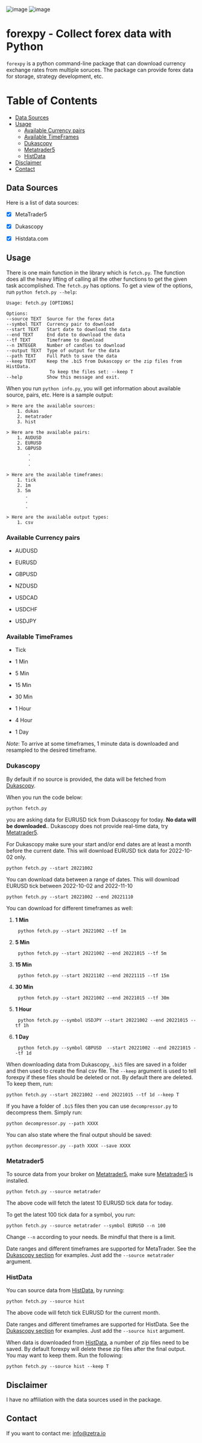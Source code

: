 ![image](https://img.shields.io/pypi/pyversions/django) ![image](https://img.shields.io/pypi/l/tqdm.svg)

# forexpy - Collect forex data with Python

`forexpy` is a python command-line package that can download currency exchange rates from multiple soruces. The
package can provide forex data for storage, strategy development, etc.

Table of Contents
=================

* [Data Sources](#data-sources) 
* [Usage](#usage)
   * [Available Currency pairs](#available-currency-pairs)
   * [Available TimeFrames](available-timeFrames)
   * [Dukascopy](#dukascopy)
   * [Metatrader5](#metatrader5)
   * [HistData](#histdata)
* [Disclaimer](#disclaimer)
* [Contact](#contact)


## Data Sources

Here is a list of data sources:

 - [x] MetaTrader5

 - [x] Dukascopy

 - [x] Histdata.com 



## Usage

There is one main function in the library which is `fetch.py`.  The function does all the heavy lifting of calling all the other functions
to get the given task accomplished. The `fetch.py` has options. To get a view of the options, run `python fetch.py --help`:

    Usage: fetch.py [OPTIONS]

    Options:
    --source TEXT  Source for the forex data
    --symbol TEXT  Currency pair to download
    --start TEXT   Start date to download the data
    --end TEXT     End date to download the data
    --tf TEXT      Timeframe to download
    --n INTEGER    Number of candles to download
    --output TEXT  Type of output for the data
    --path TEXT    Full Path to save the data
    --keep TEXT    Keep the .bi5 from Dukascopy or the zip files from HistData.
                    To keep the files set: --keep T
    --help         Show this message and exit.

When you run `python info.py`, you will get information about available source, pairs, etc. Here is a sample output:

    > Here are the available sources:
        1. dukas
        2. metatrader
        3. hist

    > Here are the available pairs:
        1. AUDUSD
        2. EURUSD
        3. GBPUSD
            .
            .
            .

    > Here are the available timeframes:
        1. tick
        2. 1m
        3. 5m
           .
           .
           . 

    > Here are the available output types:
        1. csv

 ### Available Currency pairs

   - AUDUSD 
  
   - EURUSD 
   
   - GBPUSD 
   
   - NZDUSD 
   
   - USDCAD 
   
   - USDCHF  
   
   - USDJPY

 ### Available TimeFrames 

   - Tick
   
   - 1 Min
   
   - 5 Min
   
   - 15 Min 
   
   - 30 Min 
   
   - 1 Hour 
   
   - 4 Hour 
   
   - 1 Day 

   *Note*: To arrive at some timeframes, 1 minute data is downloaded and resampled to the desired timeframe. 



### Dukascopy

By default if no source is provided, the data will be fetched from [Dukascopy](https://www.dukascopy.com/trading-tools/widgets/quotes/historical_data_feed). 

When you run the code below:

    python fetch.py 

you are asking data for EURUSD tick from Dukascopy for today. **No data will be downloaded.**. Dukascopy does not provide real-time data, try [Metatrader5](#metatrader5).

For Dukascopy make sure your start and/or end dates are at least a month before the current date. This will download EURUSD tick data for 2022-10-02 only. 

    python fetch.py --start 20221002  

You can download data between a range of dates. This will download EURUSD tick between 2022-10-02 and 2022-11-10

    python fetch.py --start 20221002 --end 20221110  

You can download for different timeframes as well:

1. **1 Min**

        python fetch.py --start 20221002 --tf 1m 

2. **5 Min** 

        python fetch.py --start 20221002 --end 20221015 --tf 5m

3. **15 Min** 

        python fetch.py --start 20221102 --end 20221115 --tf 15m

4. **30 Min**

        python fetch.py --start 20221002 --end 20221015 --tf 30m

5. **1 Hour** 

        python fetch.py --symbol USDJPY --start 20221002 --end 20221015 --tf 1h

6. **1 Day** 

        python fetch.py --symbol GBPUSD  --start 20221002 --end 20221015 --tf 1d

When downloading data from Dukascopy, `.bi5` files are saved in a folder and then used to create the final csv file. The `--keep` argument is used to 
tell forexpy if these files should be deleted or not. By default there are deleted. To keep them, run:

    python fetch.py --start 20221002 --end 20221015 --tf 1d --keep T 


If you have a folder of `.bi5` files then you can use `decompressor.py` to decompress them. Simply run:

    python decompressor.py --path XXXX 

You can also state where the final output should be saved:

    python decompressor.py --path XXXX --save XXXX

### Metatrader5

To source data from your broker on [Metatrader5](https://www.metatrader5.com/), make sure [Metatrader5](https://www.metatrader5.com/) is installed. 

    python fetch.py --source metatrader 

The above code will fetch the latest 10 EURUSD tick data for today.

To get the latest 100 tick data for a symbol, you run:

    python fetch.py --source metatrader --symbol EURUSD --n 100

Change `--n` according to your needs. Be mindful that there is a limit. 

Date ranges and different timeframes are supported for MetaTrader. See the [Dukascopy section](#dukascopy) for examples. Just add the `--source metatrader` argument.

### HistData 

You can source data from [HistData](https://www.histdata.com/), by running:

    python fetch.py --source hist 

The above code will fetch tick EURUSD for the current month. 

Date ranges and different timeframes are supported for HistData. See the [Dukascopy section](#dukascopy) for examples. Just add the `--source hist` argument.

When data is downloaded from [HistData](https://www.histdata.com/), a number of zip files need to be saved. By default forexpy will delete these zip files
after the final output. You may want to keep them. Run the following:

    python fetch.py --source hist --keep T

## Disclaimer

I have no affiliation with the data sources used in the package. 

## Contact

If you want to contact me: info@zetra.io



